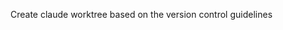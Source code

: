 <!-- ---
!-- Timestamp: 2025-05-30 07:05:39
!-- Author: ywatanabe
!-- File: /ssh:ywatanabe@sp:/home/ywatanabe/.dotfiles/.claude/commands/worktree.md
!-- --- -->

Create claude worktree based on the version control guidelines

<!-- EOF -->
